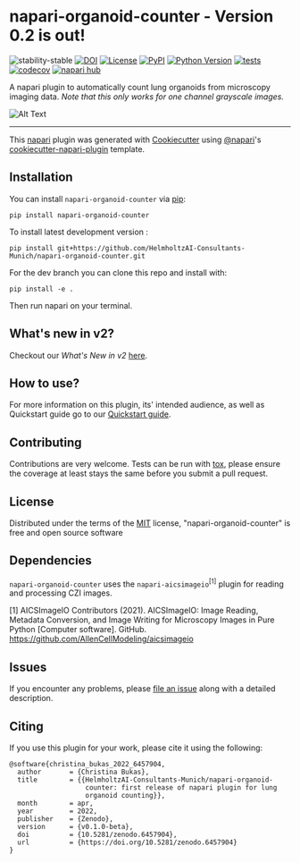 # napari-organoid-counter - Version 0.2 is out! 

![stability-stable](https://img.shields.io/badge/stability-stable-green.svg)
[![DOI](https://zenodo.org/badge/476715320.svg)](https://zenodo.org/badge/latestdoi/476715320)
[![License](https://img.shields.io/pypi/l/napari-organoid-counter.svg?color=green)](https://github.com/HelmholtzAI-Consultants-Munich/napari-organoid-counter/raw/main/LICENSE)
[![PyPI](https://img.shields.io/pypi/v/napari-organoid-counter.svg?color=green)](https://pypi.org/project/napari-organoid-counter)
[![Python Version](https://img.shields.io/pypi/pyversions/napari-organoid-counter.svg?color=green)](https://python.org)
[![tests](https://github.com/HelmholtzAI-Consultants-Munich/napari-organoid-counter/workflows/tests/badge.svg)](https://github.com/HelmholtzAI-Consultants-Munich/napari-organoid-counter/actions)
[![codecov](https://codecov.io/gh/HelmholtzAI-Consultants-Munich/napari-organoid-counter/branch/main/graph/badge.svg)](https://codecov.io/gh/HelmholtzAI-Consultants-Munich/napari-organoid-counter)
[![napari hub](https://img.shields.io/endpoint?url=https://api.napari-hub.org/shields/napari-organoid-counter)](https://napari-hub.org/plugins/napari-organoid-counter)

A napari plugin to automatically count lung organoids from microscopy imaging data. *Note that this only works for one channel grayscale images.*

![Alt Text](https://github.com/HelmholtzAI-Consultants-Munich/napari-organoid-counter/blob/main/readme-content/demo-plugin-v2.gif)

----------------------------------

This [napari] plugin was generated with [Cookiecutter] using [@napari]'s [cookiecutter-napari-plugin] template.


## Installation

You can install `napari-organoid-counter` via [pip]:

    pip install napari-organoid-counter


To install latest development version :

    pip install git+https://github.com/HelmholtzAI-Consultants-Munich/napari-organoid-counter.git
    
    
For the dev branch you can clone this repo and install with:

    pip install -e .  

Then run napari on your terminal.


## What's new in v2?
Checkout our *What's New in v2* [here](https://github.com/HelmholtzAI-Consultants-Munich/napari-organoid-counter/blob/main/.napari/DESCRIPTION.md#whats-new-in-v2).

## How to use?
For more information on this plugin, its' intended audience, as well as Quickstart guide go to our [Quickstart guide](https://github.com/HelmholtzAI-Consultants-Munich/napari-organoid-counter/blob/main/.napari/DESCRIPTION.md#quickstart).

## Contributing

Contributions are very welcome. Tests can be run with [tox], please ensure
the coverage at least stays the same before you submit a pull request.

## License

Distributed under the terms of the [MIT] license,
"napari-organoid-counter" is free and open source software

## Dependencies

```napari-organoid-counter``` uses the ```napari-aicsimageio```<sup>[1]</sup> plugin for reading and processing CZI images.

[1] AICSImageIO Contributors (2021). AICSImageIO: Image Reading, Metadata Conversion, and Image Writing for Microscopy Images in Pure Python [Computer software]. GitHub. https://github.com/AllenCellModeling/aicsimageio

## Issues

If you encounter any problems, please [file an issue] along with a detailed description.

[napari]: https://github.com/napari/napari
[Cookiecutter]: https://github.com/audreyr/cookiecutter
[@napari]: https://github.com/napari
[MIT]: http://opensource.org/licenses/MIT
[BSD-3]: http://opensource.org/licenses/BSD-3-Clause
[GNU GPL v3.0]: http://www.gnu.org/licenses/gpl-3.0.txt
[GNU LGPL v3.0]: http://www.gnu.org/licenses/lgpl-3.0.txt
[Apache Software License 2.0]: http://www.apache.org/licenses/LICENSE-2.0
[Mozilla Public License 2.0]: https://www.mozilla.org/media/MPL/2.0/index.txt
[cookiecutter-napari-plugin]: https://github.com/napari/cookiecutter-napari-plugin

[file an issue]: https://github.com/HelmholtzAI-Consultants-Munich/napari-organoid-counter/issues

[napari]: https://github.com/napari/napari
[tox]: https://tox.readthedocs.io/en/latest/
[pip]: https://pypi.org/project/pip/
[PyPI]: https://pypi.org/

## Citing

If you use this plugin for your work, please cite it using the following:
```
@software{christina_bukas_2022_6457904,
  author       = {Christina Bukas},
  title        = {{HelmholtzAI-Consultants-Munich/napari-organoid- 
                   counter: first release of napari plugin for lung
                   organoid counting}},
  month        = apr,
  year         = 2022,
  publisher    = {Zenodo},
  version      = {v0.1.0-beta},
  doi          = {10.5281/zenodo.6457904},
  url          = {https://doi.org/10.5281/zenodo.6457904}
}
```
